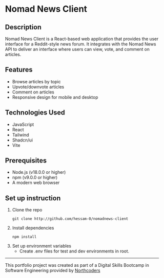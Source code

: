 # Nomad News Client

## Description

Nomad News Client is a React-based web application that provides the user interface for a Reddit-style news forum. It integrates with the Nomad News API to deliver an interface where users can view, vote, and comment on articles.

## Features

- Browse articles by topic
- Upvote/downvote articles
- Comment on articles
- Responsive design for mobile and desktop

## Technologies Used

- JavaScript
- React
- Tailwind
- Shadcn/ui
- Vite

## Prerequisites

- Node.js (v18.0.0 or higher)
- npm (v9.0.0 or higher)
- A modern web browser

## Set up instruction

1. Clone the repo
   ```
   git clone http://github.com/hessam-0/nomadnews-client
   ```
2. Install dependencies
   ```
   npm install
   ```
3. Set up environment variables
   - Create .env files for test and dev environments in root.

---

This portfolio project was created as part of a Digital Skills Bootcamp in Software Engineering provided by [Northcoders](https://northcoders.com/)
